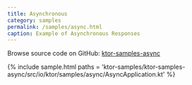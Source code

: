 ```yaml
---
title: Asynchronous
category: samples
permalink: /samples/async.html
caption: Example of Asynchronous Responses
---
```


Browse source code on GitHub: [ktor-samples-async](https://github.com/ktorio/ktor/tree/master/ktor-samples/ktor-samples-async)

{% include sample.html paths = 'ktor-samples/ktor-samples-async/src/io/ktor/samples/async/AsyncApplication.kt' %}